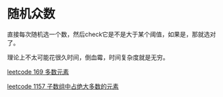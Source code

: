 # 随机众数

直接每次随机选一个数，然后check它是不是大于某个阈值，如果是，那就选对了。

理论上不太可能花很久时间，倒血霉，时间复杂度就是无穷。

[leetcode 169 多数元素](https://leetcode.cn/problems/majority-element/solutions/146074/duo-shu-yuan-su-by-leetcode-solution/)

[leetcode 1157 子数组中占绝大多数的元素](https://leetcode.cn/problems/online-majority-element-in-subarray/solutions/2228536/zi-shu-zu-zhong-zhan-jue-da-duo-shu-de-y-k1we/)
